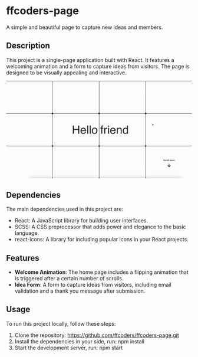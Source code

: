 # ffcoders-page

A simple and beautiful page to capture new ideas and members.

## Description

This project is a single-page application built with React. It features a welcoming animation and a form to capture ideas from visitors. The page is designed to be visually appealing and interactive.

![Demo](public/demo.gif)

## Dependencies

The main dependencies used in this project are:

- React: A JavaScript library for building user interfaces.
- SCSS: A CSS preprocessor that adds power and elegance to the basic language.
- react-icons: A library for including popular icons in your React projects.

## Features

- **Welcome Animation**: The home page includes a flipping animation that is triggered after a certain number of scrolls.
- **Idea Form**: A form to capture ideas from visitors, including email validation and a thank you message after submission.

## Usage

To run this project locally, follow these steps:

1. Clone the repository: https://github.com/ffcoders/ffcoders-page.git
2. Install the dependencies in your side, run: npm install
3. Start the development server, run: npm start
   